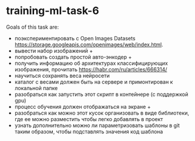 # training-ml-task-6
Goals of this task are:
- поэкспериментировать с Open Images Datasets https://storage.googleapis.com/openimages/web/index.html.
- вывести набор изображений +
- попробовать создать простой авто-энкодер +
- получить информацию об архитектурах классифицирующих изображения, прочитать https://habr.com/ru/articles/666314/
- научиться сохранять веса нейросети
- каталог с весами должен быть на сервере и примонтирован к локальной папке
- разобраться как запустить этот скрипт в контейнере (с поддержкой gpu)
- процесс обучения должен отображаться на экране +
- разобраться как можно этот кусок организовать в виде библиотеки, где ее можно разместить чтобы легко добавлять в проект
- узнать дополнительно можно ли параметризовать шаблоны в git таким образом, чтобы подставлять значения код шаблона